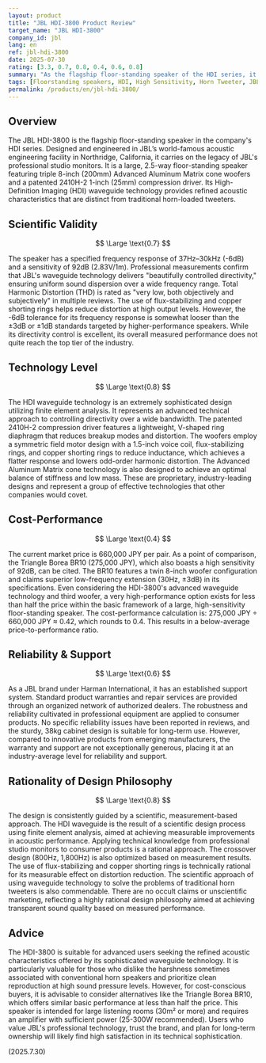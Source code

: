 ```yaml
---
layout: product
title: "JBL HDI-3800 Product Review"
target_name: "JBL HDI-3800"
company_id: jbl
lang: en
ref: jbl-hdi-3800
date: 2025-07-30
rating: [3.3, 0.7, 0.8, 0.4, 0.6, 0.8]
summary: "As the flagship floor-standing speaker of the HDI series, it features advanced waveguide technology but is challenged by its cost-performance ratio."
tags: [Floorstanding speakers, HDI, High Sensitivity, Horn Tweeter, JBL]
permalink: /products/en/jbl-hdi-3800/
---
```

## Overview

The JBL HDI-3800 is the flagship floor-standing speaker in the company's HDI series. Designed and engineered in JBL’s world-famous acoustic engineering facility in Northridge, California, it carries on the legacy of JBL's professional studio monitors. It is a large, 2.5-way floor-standing speaker featuring triple 8-inch (200mm) Advanced Aluminum Matrix cone woofers and a patented 2410H-2 1-inch (25mm) compression driver. Its High-Definition Imaging (HDI) waveguide technology provides refined acoustic characteristics that are distinct from traditional horn-loaded tweeters.

## Scientific Validity

$$ \Large \text{0.7} $$

The speaker has a specified frequency response of 37Hz–30kHz (-6dB) and a sensitivity of 92dB (2.83V/1m). Professional measurements confirm that JBL's waveguide technology delivers "beautifully controlled directivity," ensuring uniform sound dispersion over a wide frequency range. Total Harmonic Distortion (THD) is rated as "very low, both objectively and subjectively" in multiple reviews. The use of flux-stabilizing and copper shorting rings helps reduce distortion at high output levels. However, the -6dB tolerance for its frequency response is somewhat looser than the ±3dB or ±1dB standards targeted by higher-performance speakers. While its directivity control is excellent, its overall measured performance does not quite reach the top tier of the industry.

## Technology Level

$$ \Large \text{0.8} $$

The HDI waveguide technology is an extremely sophisticated design utilizing finite element analysis. It represents an advanced technical approach to controlling directivity over a wide bandwidth. The patented 2410H-2 compression driver features a lightweight, V-shaped ring diaphragm that reduces breakup modes and distortion. The woofers employ a symmetric field motor design with a 1.5-inch voice coil, flux-stabilizing rings, and copper shorting rings to reduce inductance, which achieves a flatter response and lowers odd-order harmonic distortion. The Advanced Aluminum Matrix cone technology is also designed to achieve an optimal balance of stiffness and low mass. These are proprietary, industry-leading designs and represent a group of effective technologies that other companies would covet.

## Cost-Performance

$$ \Large \text{0.4} $$

The current market price is 660,000 JPY per pair. As a point of comparison, the Triangle Borea BR10 (275,000 JPY), which also boasts a high sensitivity of 92dB, can be cited. The BR10 features a twin 8-inch woofer configuration and claims superior low-frequency extension (30Hz, ±3dB) in its specifications. Even considering the HDI-3800's advanced waveguide technology and third woofer, a very high-performance option exists for less than half the price within the basic framework of a large, high-sensitivity floor-standing speaker. The cost-performance calculation is: 275,000 JPY ÷ 660,000 JPY ≈ 0.42, which rounds to 0.4. This results in a below-average price-to-performance ratio.

## Reliability & Support

$$ \Large \text{0.6} $$

As a JBL brand under Harman International, it has an established support system. Standard product warranties and repair services are provided through an organized network of authorized dealers. The robustness and reliability cultivated in professional equipment are applied to consumer products. No specific reliability issues have been reported in reviews, and the sturdy, 38kg cabinet design is suitable for long-term use. However, compared to innovative products from emerging manufacturers, the warranty and support are not exceptionally generous, placing it at an industry-average level for reliability and support.

## Rationality of Design Philosophy

$$ \Large \text{0.8} $$

The design is consistently guided by a scientific, measurement-based approach. The HDI waveguide is the result of a scientific design process using finite element analysis, aimed at achieving measurable improvements in acoustic performance. Applying technical knowledge from professional studio monitors to consumer products is a rational approach. The crossover design (800Hz, 1,800Hz) is also optimized based on measurement results. The use of flux-stabilizing and copper shorting rings is technically rational for its measurable effect on distortion reduction. The scientific approach of using waveguide technology to solve the problems of traditional horn tweeters is also commendable. There are no occult claims or unscientific marketing, reflecting a highly rational design philosophy aimed at achieving transparent sound quality based on measured performance.

## Advice

The HDI-3800 is suitable for advanced users seeking the refined acoustic characteristics offered by its sophisticated waveguide technology. It is particularly valuable for those who dislike the harshness sometimes associated with conventional horn speakers and prioritize clean reproduction at high sound pressure levels. However, for cost-conscious buyers, it is advisable to consider alternatives like the Triangle Borea BR10, which offers similar basic performance at less than half the price. This speaker is intended for large listening rooms (30m² or more) and requires an amplifier with sufficient power (25-300W recommended). Users who value JBL's professional technology, trust the brand, and plan for long-term ownership will likely find high satisfaction in its technical sophistication.

(2025.7.30)
